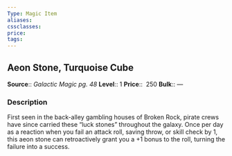 ```yaml
---
Type: Magic Item
aliases:
cssclasses:
price: 
tags:
---
```

## Aeon Stone, Turquoise Cube

**Source**:: _Galactic Magic pg. 48_
**Level**:: 1
**Price**::  250
**Bulk**:: —

### Description

First seen in the back-alley gambling houses of Broken Rock, pirate crews have since carried these “luck stones” throughout the galaxy. Once per day as a reaction when you fail an attack roll, saving throw, or skill check by 1, this aeon stone can retroactively grant you a +1 bonus to the roll, turning the failure into a success.